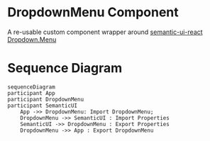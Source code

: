 # DropdownMenu Component

A re-usable custom component wrapper around [semantic-ui-react Dropdown.Menu](https://react.semantic-ui.com/modules/dropdown)

# Sequence Diagram

```mermaid
sequenceDiagram
participant App
participant DropdownMenu
participant SemanticUI
    App ->> DropdownMenu: Import DropdownMenu;
    DropdownMenu ->> SemanticUI : Import Properties
    SemanticUI ->> DropdownMenu : Export Properties
    DropdownMenu ->> App : Export DropdownMenu
```
